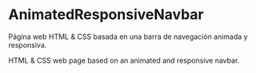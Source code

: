 # AnimatedResponsiveNavbar
Página web HTML &amp; CSS basada en una barra de navegación animada y responsiva.

HTML &amp; CSS web page based on an animated and responsive navbar.
